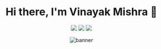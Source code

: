 
<h1 align="center">Hi there, I'm Vinayak Mishra 👋</h1>

<p align="center">
  <a href="https://www.linkedin.com/in/yourprofile/"><img src="https://img.shields.io/badge/-LinkedIn-blue?style=flat-square&logo=linkedin"></a>
  <a href="mailto:your.email@example.com"><img src="https://img.shields.io/badge/-Email-red?style=flat-square&logo=gmail&logoColor=white"></a>
  <a href="https://twitter.com/yourprofile"><img src="https://img.shields.io/badge/-Twitter-blue?style=flat-square&logo=twitter&logoColor=white"></a>
</p>

<p align="center">
  <img src="https://github.com/yourusername/yourusername/blob/main/banner.png" alt="banner">
</p>
